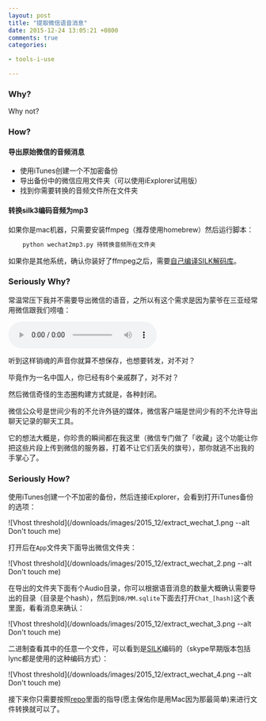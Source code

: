 ```yaml
---
layout: post
title: "提取微信语音消息"
date: 2015-12-24 13:05:21 +0800
comments: true
categories:

- tools-i-use

---
```


### Why?

Why not?

### How?

#### 导出原始微信的音频消息

- 使用iTunes创建一个不加密备份
- 导出备份中的微信应用文件夹（可以使用iExplorer试用版）
- 找到你需要转换的音频文件所在文件夹

#### 转换silk3编码音频为mp3

如果你是mac机器，只需要安装ffmpeg（推荐使用homebrew）然后运行脚本：

```python
    python wechat2mp3.py 待转换音频所在文件夹
```

如果你是其他系统，确认你装好了ffmpeg之后，需要[自己编译SILK解码库](https://github.com/gaozehua/SILKCodec)。

### Seriously Why?

常温常压下我并不需要导出微信的语音，之所以有这个需求是因为蒙爷在三亚经常用微信跟我们唠嗑：

<audio controls loop preload><source src="{{ site.static_base }}/downloads/audio/mm_voice.mp3"></audio>

听到这样销魂的声音你就算不想保存，也想要转发，对不对？

毕竟作为一名中国人，你已经有8个亲戚群了，对不对？

然后微信奇怪的生态圈构建方式就是，各种封闭。

微信公众号是世间少有的不允许外链的媒体，微信客户端是世间少有的不允许导出聊天记录的聊天工具。

它的想法大概是，你珍贵的瞬间都在我这里（微信专门做了「收藏」这个功能让你把这些片段上传到微信的服务器，打着不让它们丢失的旗号），那你就逃不出我的手掌心了。

### Seriously How?

使用iTunes创建一个不加密的备份，然后连接iExplorer，会看到打开iTunes备份的选项：

![Vhost threshold](/downloads/images/2015_12/extract_wechat_1.png --alt Don't touch me)

打开后在`App`文件夹下面导出微信文件夹：

![Vhost threshold](/downloads/images/2015_12/extract_wechat_2.png --alt Don't touch me)

在导出的文件夹下面有个Audio目录，你可以根据语音消息的数量大概确认需要导出的目录（目录是个hash），然后到`DB/MM.sqlite`下面去打开`Chat_[hash]`这个表里面，看看消息来确认：

![Vhost threshold](/downloads/images/2015_12/extract_wechat_3.png --alt Don't touch me)

二进制查看其中的任意一个文件，可以看到是[SILK](https://en.wikipedia.org/wiki/SILK)编码的（skype早期版本包括lync都是使用的这种编码方式）：

![Vhost threshold](/downloads/images/2015_12/extract_wechat_4.png --alt Don't touch me)

接下来你只需要按照[repo](https://github.com/lenciel/wechat2mp3)里面的指导(愿主保佑你是用Mac因为那最简单)来进行文件转换就可以了。

